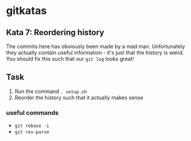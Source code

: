 # gitkatas
## Kata 7: Reordering history
The commits here has obviously been made by a mad man.
Unfortunately they actually contain useful information - it's just that the history is weird.
You should fix this such that our `git log` looks great!

## Task

1. Run the command `. setup.sh`
1. Reorder the history such that it actually makes sense

### useful commands

- `git rebase -i`
- `git rev-parse`
